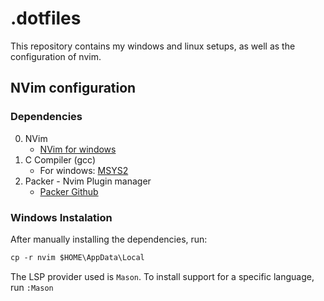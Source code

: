 # .dotfiles

This repository contains my windows and linux setups, as well as the configuration of nvim.

## NVim configuration

### Dependencies

0. NVim
    - [NVim for windows](https://neovim.io/)
1. C Compiler (gcc)
    - For windows: [MSYS2](https://code.visualstudio.com/docs/languages/cpp)
2. Packer - Nvim Plugin manager
    - [Packer Github](https://github.com/wbthomason/packer.nvim)

### Windows Instalation

After manually installing the dependencies, run:

```ps
cp -r nvim $HOME\AppData\Local
```

The LSP provider used is `Mason`. To install support for a specific language, run `:Mason`

